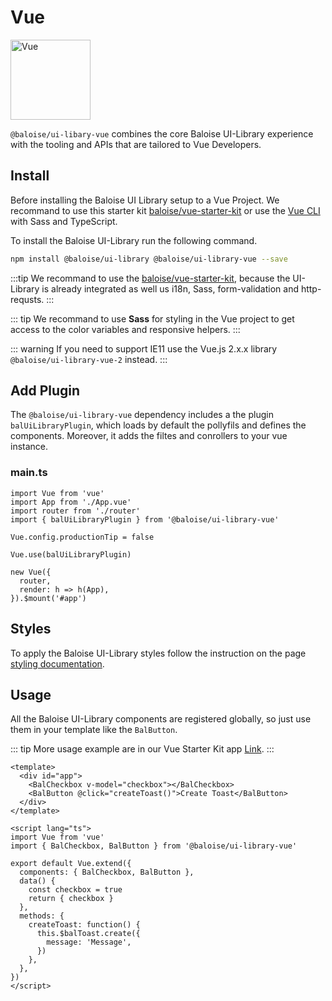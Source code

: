 # Vue

<img style="width: 128px;" src="https://vuejs.org/images/logo.png" data-origin="https://vuejs.org/images/logo.png" alt="Vue">

`@baloise/ui-libary-vue` combines the core Baloise UI-Library experience with the tooling and APIs that are tailored to Vue Developers.

## Install

Before installing the Baloise UI Library setup to a Vue Project. We recommand to use this starter kit [baloise/vue-starter-kit](https://github.com/baloise/vue-starter-kit) or use the [Vue CLI](https://cli.vuejs.org/guide/installation.html) with Sass and TypeScript.

To install the Baloise UI-Library run the following command.

```bash
npm install @baloise/ui-library @baloise/ui-library-vue --save
```

:::tip
We recommand to use the [baloise/vue-starter-kit](https://github.com/baloise/vue-starter-kit), because the UI-Library is already integrated as well us i18n, Sass, form-validation and http-requsts.
:::

::: tip
We recommand to use **Sass** for styling in the Vue project to get access to the color variables and responsive helpers.
:::

::: warning
If you need to support IE11 use the Vue.js 2.x.x library `@baloise/ui-library-vue-2` instead.
:::

## Add Plugin

The `@baloise/ui-library-vue` dependency includes a the plugin `balUiLibraryPlugin`, which loads by default the pollyfils and defines the components. Moreover, it adds the filtes and conrollers to your vue instance.

### main.ts

```typescript{4,8}
import Vue from 'vue'
import App from './App.vue'
import router from './router'
import { balUiLibraryPlugin } from '@baloise/ui-library-vue'

Vue.config.productionTip = false

Vue.use(balUiLibraryPlugin)

new Vue({
  router,
  render: h => h(App),
}).$mount('#app')
```

## Styles

To apply the Baloise UI-Library styles follow the instruction on the page [styling documentation](/guide/styles/installation.html).

## Usage

All the Baloise UI-Library components are registered globally, so just use them in your template like the `BalButton`.

::: tip
More usage example are in our Vue Starter Kit app [Link](https://github.com/baloise/vue-starter-kit/blob/vue-next/src/app/pages/Home.vue).
:::

```vue
<template>
  <div id="app">
    <BalCheckbox v-model="checkbox"></BalCheckbox>
    <BalButton @click="createToast()">Create Toast</BalButton>
  </div>
</template>

<script lang="ts">
import Vue from 'vue'
import { BalCheckbox, BalButton } from '@baloise/ui-library-vue'

export default Vue.extend({
  components: { BalCheckbox, BalButton },
  data() {
    const checkbox = true
    return { checkbox }
  },
  methods: {
    createToast: function() {
      this.$balToast.create({
        message: 'Message',
      })
    },
  },
})
</script>
```
